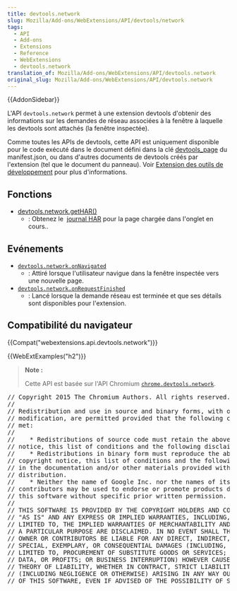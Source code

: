 ```yaml
---
title: devtools.network
slug: Mozilla/Add-ons/WebExtensions/API/devtools/network
tags:
  - API
  - Add-ons
  - Extensions
  - Reference
  - WebExtensions
  - devtools.network
translation_of: Mozilla/Add-ons/WebExtensions/API/devtools.network
original_slug: Mozilla/Add-ons/WebExtensions/API/devtools.network
---
```

{{AddonSidebar}}

L'API `devtools.network` permet à une extension devtools d'obtenir des informations sur les demandes de réseau associées à la fenêtre à laquelle les devtools sont attachés (la fenêtre inspectée).

Comme toutes les APIs de devtools, cette API est uniquement disponible pour le code exécuté dans le document défini dans la clé [devtools_page](/fr/Add-ons/WebExtensions/manifest.json/devtools_page) du manifest.json, ou dans d'autres documents de devtools créés par l'extension (tel que le document du panneau). Voir [Extension des outils de développement](/fr/Add-ons/WebExtensions/Extending_the_developer_tools) pour plus d'informations.

## Fonctions

- [devtools.network.getHAR()](/fr/docs/Mozilla/Add-ons/WebExtensions/API/devtools.network/getHAR)
  - : Obtenez le  [journal HAR](http://www.softwareishard.com/blog/har-12-spec/#log) pour la page chargée dans l'onglet en cours..

## Evénements

- [`devtools.network.onNavigated`](/fr/Add-ons/WebExtensions/API/devtools.network/onNavigated)
  - : Attiré lorsque l'utilisateur navigue dans la fenêtre inspectée vers une nouvelle page.
- [`devtools.network.onRequestFinished`](/fr/Add-ons/WebExtensions/API/devtools.network/onRequestFinished)
  - : Lancé lorsque la demande réseau est terminée et que ses détails sont disponibles pour l'extension.

## Compatibilité du navigateur

{{Compat("webextensions.api.devtools.network")}}

{{WebExtExamples("h2")}}

> **Note :**
>
> Cette API est basée sur l'API Chromium [`chrome.devtools.network`](https://developer.chrome.com/extensions/devtools_network).

<div class="hidden"><pre>// Copyright 2015 The Chromium Authors. All rights reserved.
//
// Redistribution and use in source and binary forms, with or without
// modification, are permitted provided that the following conditions are
// met:
//
//    * Redistributions of source code must retain the above copyright
// notice, this list of conditions and the following disclaimer.
//    * Redistributions in binary form must reproduce the above
// copyright notice, this list of conditions and the following disclaimer
// in the documentation and/or other materials provided with the
// distribution.
//    * Neither the name of Google Inc. nor the names of its
// contributors may be used to endorse or promote products derived from
// this software without specific prior written permission.
//
// THIS SOFTWARE IS PROVIDED BY THE COPYRIGHT HOLDERS AND CONTRIBUTORS
// "AS IS" AND ANY EXPRESS OR IMPLIED WARRANTIES, INCLUDING, BUT NOT
// LIMITED TO, THE IMPLIED WARRANTIES OF MERCHANTABILITY AND FITNESS FOR
// A PARTICULAR PURPOSE ARE DISCLAIMED. IN NO EVENT SHALL THE COPYRIGHT
// OWNER OR CONTRIBUTORS BE LIABLE FOR ANY DIRECT, INDIRECT, INCIDENTAL,
// SPECIAL, EXEMPLARY, OR CONSEQUENTIAL DAMAGES (INCLUDING, BUT NOT
// LIMITED TO, PROCUREMENT OF SUBSTITUTE GOODS OR SERVICES; LOSS OF USE,
// DATA, OR PROFITS; OR BUSINESS INTERRUPTION) HOWEVER CAUSED AND ON ANY
// THEORY OF LIABILITY, WHETHER IN CONTRACT, STRICT LIABILITY, OR TORT
// (INCLUDING NEGLIGENCE OR OTHERWISE) ARISING IN ANY WAY OUT OF THE USE
// OF THIS SOFTWARE, EVEN IF ADVISED OF THE POSSIBILITY OF SUCH DAMAGE.
</pre></div>
